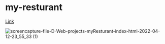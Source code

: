 # my-resturant

[Link](https://my-resturant-v2.netlify.app/)

![screencapture-file-D-Web-projects-myResturant-index-html-2022-04-12-23_55_33 (1)](https://user-images.githubusercontent.com/71316063/163039078-256f1b5d-0cf6-4485-8f95-69934f8fa221.png)

